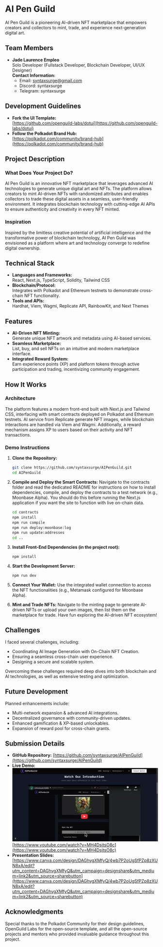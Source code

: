 # AI Pen Guild

AI Pen Guild is a pioneering AI-driven NFT marketplace that empowers creators and collectors to mint, trade, and experience next-generation digital art.

## Team Members

- **Jade Laurence Empleo**  
  Solo Developer (Fullstack Developer, Blockchain Developer, UI/UX Designer)  
  **Contact Information:**  
  - Email: syntaxsurge@gmail.com
  - Discord: syntaxsurge
  - Telegram: syntaxsurge

## Development Guidelines

- **Fork the UI Template:**  
  [https://github.com/openguild-labs/dotui](https://github.com/openguild-labs/dotui)
- **Follow the Polkadot Brand Hub:**  
  [https://polkadot.com/community/brand-hub](https://polkadot.com/community/brand-hub)

## Project Description

### What Does Your Project Do?

AI Pen Guild is an innovative NFT marketplace that leverages advanced AI technologies to generate unique digital art and NFTs. The platform allows creators to mint AI-driven NFTs with randomized attributes and enables collectors to trade these digital assets in a seamless, user-friendly environment. It integrates blockchain technology with cutting-edge AI APIs to ensure authenticity and creativity in every NFT minted.

### Inspiration

Inspired by the limitless creative potential of artificial intelligence and the transformative power of blockchain technology, AI Pen Guild was envisioned as a platform where art and technology converge to redefine digital ownership.

## Technical Stack

- **Languages and Frameworks:**  
  React, Next.js, TypeScript, Solidity, Tailwind CSS
- **Blockchain/Protocol:**  
  Integrates with Polkadot and Ethereum testnets to demonstrate cross-chain NFT functionality.
- **Tools and APIs:**  
  Hardhat, Viem, Wagmi, Replicate API, RainbowKit, and Next Themes

## Features

- **AI-Driven NFT Minting:**  
  Generate unique NFT artwork and metadata using AI-based services.
- **Seamless Marketplace:**  
  List, buy, and sell NFTs on an intuitive and modern marketplace interface.
- **Integrated Reward System:**  
  Earn experience points (XP) and platform tokens through active participation and trading, incentivizing community engagement.

## How It Works

### Architecture

The platform features a modern front-end built with Next.js and Tailwind CSS, interfacing with smart contracts deployed on Polkadot and Ethereum testnets. AI service from Replicate generate NFT images, while blockchain interactions are handled via Viem and Wagmi. Additionally, a reward mechanism assigns XP to users based on their activity and NFT transactions.

### Demo Instructions

1. **Clone the Repository:**

   ```bash
   git clone https://github.com/syntaxsurge/AIPenGuild.git
   cd AIPenGuild
   ```

2. **Compile and Deploy the Smart Contracts:**
  Navigate to the contracts folder and read the dedicated README for instructions on how to install dependencies, compile, and deploy the contracts to a test network (e.g., Moonbase Alpha). You should do this before running the Next.js application if you want the site to function with live on-chain data.
  
    ```bash
    cd contracts
    npm install
    npm run compile
    npm run deploy:moonbase:log
    npm run update:addresses
    cd ..
    ```

3. **Install Front-End Dependencies (in the project root):**

    ```bash
    npm install
    ```

4. **Start the Development Server:**

    ```bash
    npm run dev
    ```

5. **Connect Your Wallet:**
  Use the integrated wallet connection to access the NFT functionalities (e.g., Metamask configured for Moonbase Alpha).

6.	**Mint and Trade NFTs:**
  Navigate to the minting page to generate AI-driven NFTs or upload your own images, then list them on the marketplace for trade. Have fun exploring the AI-driven NFT ecosystem!

## Challenges

I faced several challenges, including:
- Coordinating AI Image Generation with On-Chain NFT Creation.
- Ensuring a seamless cross-chain user experience.
- Designing a secure and scalable system.

Overcoming these challenges required deep dives into both blockchain and AI technologies, as well as extensive testing and optimization.

## Future Development

Planned enhancements include:
- Multi-network expansion & advanced AI integrations.
- Decentralized governance with community-driven updates.
- Enhanced gamification & XP-based unlockables.
- Expansion of reward pool for cross-chain grants.

## Submission Details

- **GitHub Repository:**
  [https://github.com/syntaxsurge/AIPenGuild](https://github.com/syntaxsurge/AIPenGuild)
- **Live Demo:**
  [![Watch the video](./public/live-demo.png)](https://www.youtube.com/watch?v=MH4DsjtsO8c)
  [https://www.youtube.com/watch?v=MH4DsjtsO8c](https://www.youtube.com/watch?v=MH4DsjtsO8c)
- **Presentation Slides:**  
  [https://www.canva.com/design/DAGhvgXMfyQ/4wb7P2oUgSfPZp8zXUN8xA/edit?utm_content=DAGhvgXMfyQ&utm_campaign=designshare&utm_medium=link2&utm_source=sharebutton](https://www.canva.com/design/DAGhvgXMfyQ/4wb7P2oUgSfPZp8zXUN8xA/edit?utm_content=DAGhvgXMfyQ&utm_campaign=designshare&utm_medium=link2&utm_source=sharebutton)

## Acknowledgments

Special thanks to the Polkadot Community for their design guidelines, OpenGuild Labs for the open-source template, and all the open-source projects and mentors who provided invaluable guidance throughout this project.
